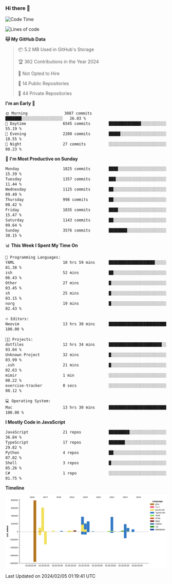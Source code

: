 ### Hi there 👋

<!--
**Clumsy-Coder/Clumsy-Coder** is a ✨ _special_ ✨ repository because its `README.md` (this file) appears on your GitHub profile.

Here are some ideas to get you started:

- 🔭 I’m currently working on ...
- 🌱 I’m currently learning ...
- 👯 I’m looking to collaborate on ...
- 🤔 I’m looking for help with ...
- 💬 Ask me about ...
- 📫 How to reach me: ...
- 😄 Pronouns: ...
- ⚡ Fun fact: ...
-->

<!-- anmol098/waka-readme-stats -->
<!--START_SECTION:waka-->
![Code Time](http://img.shields.io/badge/Code%20Time-682%20hrs%2024%20mins-blue)

![Lines of code](https://img.shields.io/badge/From%20Hello%20World%20I%27ve%20Written-3.2%20million%20lines%20of%20code-blue)

**🐱 My GitHub Data** 

> 📦 5.2 MB Used in GitHub's Storage 
 > 
> 🏆 362 Contributions in the Year 2024
 > 
> 🚫 Not Opted to Hire
 > 
> 📜 14 Public Repositories 
 > 
> 🔑 44 Private Repositories 
 > 
**I'm an Early 🐤** 

```text
🌞 Morning                3087 commits        ███████░░░░░░░░░░░░░░░░░░   26.03 % 
🌆 Daytime                6545 commits        ██████████████░░░░░░░░░░░   55.19 % 
🌃 Evening                2200 commits        █████░░░░░░░░░░░░░░░░░░░░   18.55 % 
🌙 Night                  27 commits          ░░░░░░░░░░░░░░░░░░░░░░░░░   00.23 % 
```
📅 **I'm Most Productive on Sunday** 

```text
Monday                   1825 commits        ████░░░░░░░░░░░░░░░░░░░░░   15.39 % 
Tuesday                  1357 commits        ███░░░░░░░░░░░░░░░░░░░░░░   11.44 % 
Wednesday                1125 commits        ██░░░░░░░░░░░░░░░░░░░░░░░   09.49 % 
Thursday                 998 commits         ██░░░░░░░░░░░░░░░░░░░░░░░   08.42 % 
Friday                   1835 commits        ████░░░░░░░░░░░░░░░░░░░░░   15.47 % 
Saturday                 1143 commits        ██░░░░░░░░░░░░░░░░░░░░░░░   09.64 % 
Sunday                   3576 commits        ████████░░░░░░░░░░░░░░░░░   30.15 % 
```


📊 **This Week I Spent My Time On** 

```text
💬 Programming Languages: 
YAML                     10 hrs 59 mins      ████████████████████░░░░░   81.38 % 
zsh                      52 mins             ██░░░░░░░░░░░░░░░░░░░░░░░   06.43 % 
Other                    27 mins             █░░░░░░░░░░░░░░░░░░░░░░░░   03.45 % 
sh                       25 mins             █░░░░░░░░░░░░░░░░░░░░░░░░   03.15 % 
norg                     19 mins             █░░░░░░░░░░░░░░░░░░░░░░░░   02.43 % 

🔥 Editors: 
Neovim                   13 hrs 30 mins      █████████████████████████   100.00 % 

🐱‍💻 Projects: 
dotfiles                 12 hrs 34 mins      ███████████████████████░░   93.04 % 
Unknown Project          32 mins             █░░░░░░░░░░░░░░░░░░░░░░░░   03.99 % 
.ssh                     21 mins             █░░░░░░░░░░░░░░░░░░░░░░░░   02.63 % 
mimir                    1 min               ░░░░░░░░░░░░░░░░░░░░░░░░░   00.22 % 
exercise-tracker         0 secs              ░░░░░░░░░░░░░░░░░░░░░░░░░   00.12 % 

💻 Operating System: 
Mac                      13 hrs 30 mins      █████████████████████████   100.00 % 
```

**I Mostly Code in JavaScript** 

```text
JavaScript               21 repos            █████████░░░░░░░░░░░░░░░░   36.84 % 
TypeScript               17 repos            ███████░░░░░░░░░░░░░░░░░░   29.82 % 
Python                   4 repos             ██░░░░░░░░░░░░░░░░░░░░░░░   07.02 % 
Shell                    3 repos             █░░░░░░░░░░░░░░░░░░░░░░░░   05.26 % 
C#                       1 repo              ░░░░░░░░░░░░░░░░░░░░░░░░░   01.75 % 
```



**Timeline**

![Lines of Code chart](https://raw.githubusercontent.com/Clumsy-Coder/Clumsy-Coder/main/assets/bar_graph.png)


 Last Updated on 2024/02/05 01:19:41 UTC
<!--END_SECTION:waka-->
